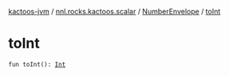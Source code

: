 [kactoos-jvm](../../index.md) / [nnl.rocks.kactoos.scalar](../index.md) / [NumberEnvelope](index.md) / [toInt](./to-int.md)

# toInt

`fun toInt(): `[`Int`](https://kotlinlang.org/api/latest/jvm/stdlib/kotlin/-int/index.html)